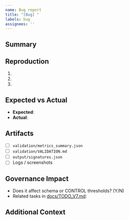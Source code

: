 ```yaml
---
name: Bug report
title: "[Bug] "
labels: bug
assignees: ''
---
```


## Summary
<!-- Describe the bug and its impact -->

## Reproduction
1. 
2. 
3. 

## Expected vs Actual
- **Expected**:
- **Actual**:

## Artifacts
- [ ] `validation/metrics_summary.json`
- [ ] `validation/VALIDATION.md`
- [ ] `output/signatures.json`
- [ ] Logs / screenshots

## Governance Impact
- Does it affect schema or CONTROL thresholds? (Y/N)
- Related tasks in [docs/TODO_V7.md](../../docs/TODO_V7.md): 

## Additional Context
<!-- Links, commits, configs -->
